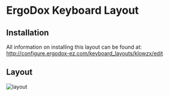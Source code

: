 ErgoDox Keyboard Layout
=======================

Installation
-----------

All information on installing this layout can be found at: http://configure.ergodox-ez.com/keyboard_layouts/klowzx/edit

Layout
------

![layout](https://user-images.githubusercontent.com/914223/28863225-f1f3b060-771c-11e7-8e09-1fd3230db337.png)
